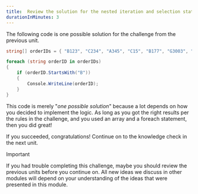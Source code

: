```yaml
---
title:  Review the solution for the nested iteration and selection statements challenge activity
durationInMinutes: 3
---
```

The following code is one possible solution for the challenge from the previous unit.

```c#
string[] orderIDs = { "B123", "C234", "A345", "C15", "B177", "G3003", "C235", "B179" };

foreach (string orderID in orderIDs)
{
    if (orderID.StartsWith("B"))
    {
        Console.WriteLine(orderID);
    }
}
```

This code is merely "*one possible solution*" because a lot depends on how you decided to implement the logic. As long as you got the right results per the rules in the challenge, and you used an array and a foreach statement, then you did great!

If you succeeded, congratulations! Continue on to the knowledge check in the next unit.

> [!IMPORTANT]
> If you had trouble completing this challenge, maybe you should review the previous units before you continue on. All new ideas we discuss in other modules will depend on your understanding of the ideas that were presented in this module.
